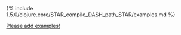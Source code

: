 {% include 1.5.0/clojure.core/STAR_compile_DASH_path_STAR/examples.md %}

[Please add examples!](https://github.com/arrdem/grimoire/edit/master/_includes/1.6.0/clojure.core/STAR_compile_DASH_path_STAR/examples.md)
